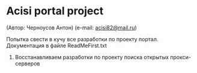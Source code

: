 Acisi portal project
==========================
(Автор: Черноусов Антон)
(e-mail: acisi82@mail.ru)

Попытка свести в кучу все разработки по проекту портал. 
Документация в файле ReadMeFirst.txt

1. Восстанавливаем разработки по проекту поиска открытых прокси-серверов



